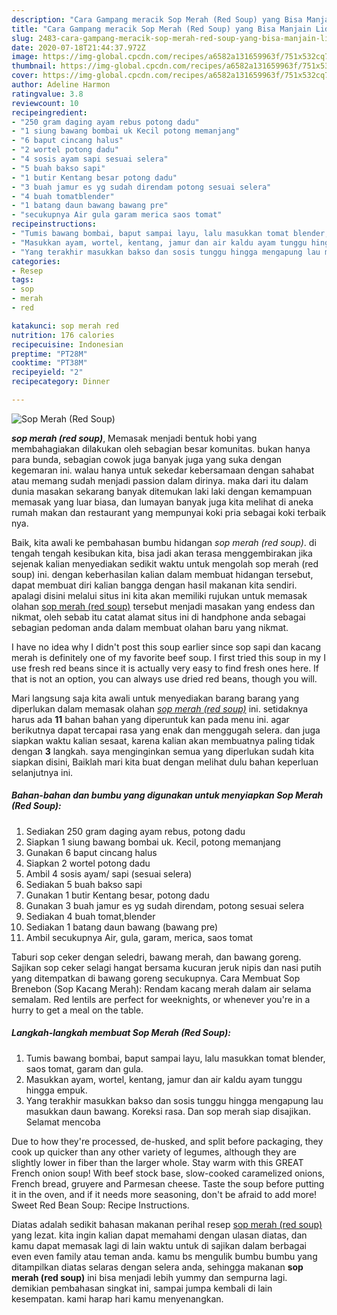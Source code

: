 ```yaml
---
description: "Cara Gampang meracik Sop Merah (Red Soup) yang Bisa Manjain Lidah"
title: "Cara Gampang meracik Sop Merah (Red Soup) yang Bisa Manjain Lidah"
slug: 2483-cara-gampang-meracik-sop-merah-red-soup-yang-bisa-manjain-lidah
date: 2020-07-18T21:44:37.972Z
image: https://img-global.cpcdn.com/recipes/a6582a131659963f/751x532cq70/sop-merah-red-soup-foto-resep-utama.jpg
thumbnail: https://img-global.cpcdn.com/recipes/a6582a131659963f/751x532cq70/sop-merah-red-soup-foto-resep-utama.jpg
cover: https://img-global.cpcdn.com/recipes/a6582a131659963f/751x532cq70/sop-merah-red-soup-foto-resep-utama.jpg
author: Adeline Harmon
ratingvalue: 3.8
reviewcount: 10
recipeingredient:
- "250 gram daging ayam rebus potong dadu"
- "1 siung bawang bombai uk Kecil potong memanjang"
- "6 baput cincang halus"
- "2 wortel potong dadu"
- "4 sosis ayam sapi sesuai selera"
- "5 buah bakso sapi"
- "1 butir Kentang besar potong dadu"
- "3 buah jamur es yg sudah direndam potong sesuai selera"
- "4 buah tomatblender"
- "1 batang daun bawang bawang pre"
- "secukupnya Air gula garam merica saos tomat"
recipeinstructions:
- "Tumis bawang bombai, baput sampai layu, lalu masukkan tomat blender, saos tomat, garam dan gula."
- "Masukkan ayam, wortel, kentang, jamur dan air kaldu ayam tunggu hingga empuk."
- "Yang terakhir masukkan bakso dan sosis tunggu hingga mengapung lau masukkan daun bawang. Koreksi rasa. Dan sop merah siap disajikan. Selamat mencoba"
categories:
- Resep
tags:
- sop
- merah
- red

katakunci: sop merah red 
nutrition: 176 calories
recipecuisine: Indonesian
preptime: "PT28M"
cooktime: "PT38M"
recipeyield: "2"
recipecategory: Dinner

---
```



![Sop Merah (Red Soup)](https://img-global.cpcdn.com/recipes/a6582a131659963f/751x532cq70/sop-merah-red-soup-foto-resep-utama.jpg)

<b><i>sop merah (red soup)</i></b>, Memasak menjadi bentuk hobi yang membahagiakan dilakukan oleh sebagian besar komunitas. bukan hanya para bunda, sebagian cowok juga banyak juga yang suka dengan kegemaran ini. walau hanya untuk sekedar kebersamaan dengan sahabat atau memang sudah menjadi passion dalam dirinya. maka dari itu dalam dunia masakan sekarang banyak ditemukan laki laki dengan kemampuan memasak yang luar biasa, dan lumayan banyak juga kita melihat di aneka rumah makan dan restaurant yang mempunyai koki pria sebagai koki terbaik nya.

Baik, kita awali ke pembahasan bumbu hidangan <i>sop merah (red soup)</i>. di tengah tengah kesibukan kita, bisa jadi akan terasa menggembirakan jika sejenak kalian menyediakan sedikit waktu untuk mengolah sop merah (red soup) ini. dengan keberhasilan kalian dalam membuat hidangan tersebut, dapat membuat diri kalian bangga dengan hasil makanan kita sendiri. apalagi disini melalui situs ini kita akan memiliki rujukan untuk memasak olahan <u>sop merah (red soup)</u> tersebut menjadi masakan yang endess dan nikmat, oleh sebab itu catat alamat situs ini di handphone anda sebagai sebagian pedoman anda dalam membuat olahan baru yang nikmat.

I have no idea why I didn&#39;t post this soup earlier since sop sapi dan kacang merah is definitely one of my favorite beef soup. I first tried this soup in my I use fresh red beans since it is actually very easy to find fresh ones here. If that is not an option, you can always use dried red beans, though you will.


Mari langsung saja kita awali untuk menyediakan barang barang yang diperlukan dalam memasak olahan <u><i>sop merah (red soup)</i></u> ini. setidaknya harus ada <b>11</b> bahan bahan yang diperuntuk kan pada menu ini. agar berikutnya dapat tercapai rasa yang enak dan menggugah selera. dan juga siapkan waktu kalian sesaat, karena kalian akan membuatnya paling tidak dengan <b>3</b> langkah. saya menginginkan semua yang diperlukan sudah kita siapkan disini, Baiklah mari kita buat dengan melihat dulu bahan keperluan selanjutnya ini.

<!--inarticleads1-->

##### Bahan-bahan dan bumbu yang digunakan untuk menyiapkan Sop Merah (Red Soup):

1. Sediakan 250 gram daging ayam rebus, potong dadu
1. Siapkan 1 siung bawang bombai uk. Kecil, potong memanjang
1. Gunakan 6 baput cincang halus
1. Siapkan 2 wortel potong dadu
1. Ambil 4 sosis ayam/ sapi (sesuai selera)
1. Sediakan 5 buah bakso sapi
1. Gunakan 1 butir Kentang besar, potong dadu
1. Gunakan 3 buah jamur es yg sudah direndam, potong sesuai selera
1. Sediakan 4 buah tomat,blender
1. Sediakan 1 batang daun bawang (bawang pre)
1. Ambil secukupnya Air, gula, garam, merica, saos tomat


Taburi sop ceker dengan seledri, bawang merah, dan bawang goreng. Sajikan sop ceker selagi hangat bersama kucuran jeruk nipis dan nasi putih yang ditempatkan di bawang goreng secukupnya. Cara Membuat Sop Brenebon (Sop Kacang Merah): Rendam kacang merah dalam air selama semalam. Red lentils are perfect for weeknights, or whenever you&#39;re in a hurry to get a meal on the table. 

<!--inarticleads2-->

##### Langkah-langkah membuat Sop Merah (Red Soup):

1. Tumis bawang bombai, baput sampai layu, lalu masukkan tomat blender, saos tomat, garam dan gula.
1. Masukkan ayam, wortel, kentang, jamur dan air kaldu ayam tunggu hingga empuk.
1. Yang terakhir masukkan bakso dan sosis tunggu hingga mengapung lau masukkan daun bawang. Koreksi rasa. Dan sop merah siap disajikan. Selamat mencoba


Due to how they&#39;re processed, de-husked, and split before packaging, they cook up quicker than any other variety of legumes, although they are slightly lower in fiber than the larger whole. Stay warm with this GREAT French onion soup! With beef stock base, slow-cooked caramelized onions, French bread, gruyere and Parmesan cheese. Taste the soup before putting it in the oven, and if it needs more seasoning, don&#39;t be afraid to add more! Sweet Red Bean Soup: Recipe Instructions. 

Diatas adalah sedikit bahasan makanan perihal resep <u>sop merah (red soup)</u> yang lezat. kita ingin kalian dapat memahami dengan ulasan diatas, dan kamu dapat memasak lagi di lain waktu untuk di sajikan dalam berbagai even even family atau teman anda. kamu bs mengulik bumbu bumbu yang ditampilkan diatas selaras dengan selera anda, sehingga makanan <b>sop merah (red soup)</b> ini bisa menjadi lebih yummy dan sempurna lagi. demikian pembahasan singkat ini, sampai jumpa kembali di lain kesempatan. kami harap hari kamu menyenangkan.
